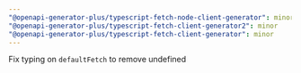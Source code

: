 ```yaml
---
"@openapi-generator-plus/typescript-fetch-node-client-generator": minor
"@openapi-generator-plus/typescript-fetch-client-generator2": minor
"@openapi-generator-plus/typescript-fetch-client-generator": minor
---
```


Fix typing on `defaultFetch` to remove undefined
